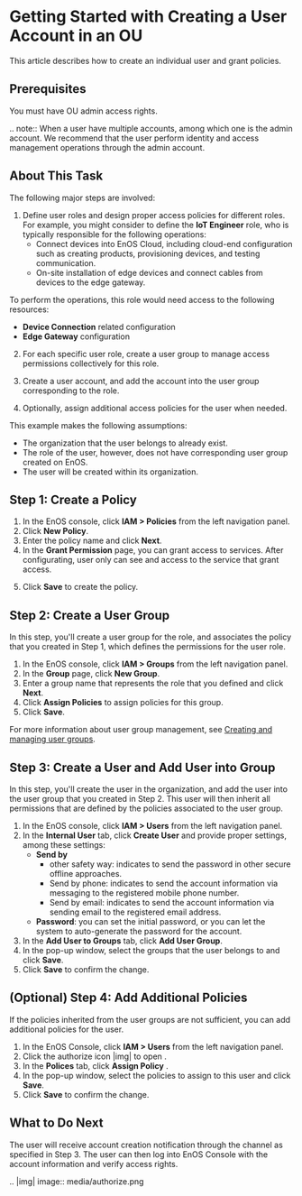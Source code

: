 # Getting Started with Creating a User Account in an OU

This article describes how to create an individual user and grant policies.

## Prerequisites

You must have OU admin access rights.

.. note:: When a user have multiple accounts, among which one is the admin account. We recommend that the user perform identity and access management operations through the admin account.

## About This Task

The following major steps are involved:

1. Define user roles and design proper access policies for different roles. For example, you might consider to define the **IoT Engineer** role, who is typically responsible for the following operations:
   - Connect devices into EnOS Cloud, including cloud-end configuration such as creating products, provisioning devices, and testing communication.
   - On-site installation of edge devices and connect cables from devices to the edge gateway.

  To perform the operations, this role would need access to the following resources:
  - **Device Connection** related configuration
  - **Edge Gateway** configuration

2. For each specific user role, create a user group to manage access permissions collectively for this role.

3. Create a user account, and add the account into the user group corresponding to the role.

4. Optionally, assign additional access policies for the user when needed.

This example makes the following assumptions:
- The organization that the user belongs to already exist.
- The role of the user, however, does not have corresponding user group created on EnOS.
- The user will be created within its organization.

## Step 1: Create a Policy

1. In the EnOS console, click **IAM > Policies** from the left navigation panel.  
2. Click **New Policy**.
3. Enter the policy name and click **Next**.
4. In the **Grant Permission** page, you can grant access to services<!-- or assets-->. After configurating, user only can see and access to the service that grant access.
  <!-- Service: the services that the user is allowed to access. After configurating, user only can see and access to the service that grant access.
    - Assets: the assets that the user is allowed to access. EnOS supports granting access at 3 levels: individual asset level, asset tree level, and all assets. When assigned access to all assets, the user has access to the data of all assets.
  -->
5. Click **Save** to create the policy.

## Step 2: Create a User Group

In this step, you'll create a user group for the role, and associates the policy that you created in Step 1, which defines the permissions for the user role.

1. In the EnOS console, click **IAM > Groups** from the left navigation panel.  
2. In the **Group** page, click **New Group**.
3. Enter a group name that represents the role that you defined and click **Next**.
4. Click **Assign Policies** to assign policies for this group.
5. Click **Save**.

For more information about user group management, see [Creating and managing user groups](managing_groups).


## Step 3: Create a User and Add User into Group

In this step, you'll create the user in the organization, and add the user into the user group that you created in Step 2. This user will then inherit all permissions that are defined by the policies associated to the user group.

1. In the EnOS console, click **IAM > Users** from the left navigation panel.  
2. In the **Internal User** tab, click **Create User** and provide proper settings, among these settings:
   - **Send by**
     - other safety way: indicates to send the password in other secure offline approaches.
     - Send by phone: indicates to send the account information via messaging to the registered mobile phone number.
     - Send by email: indicates to send the account information via sending email to the registered email address.
   - **Password**: you can set the initial password, or you can let the system to auto-generate the password for the account.
3. In the **Add User to Groups** tab, click **Add User Group**.
4. In the pop-up window, select the groups that the user belongs to and click **Save**.
5. Click **Save** to confirm the change.


## (Optional) Step 4: Add Additional Policies

If the policies inherited from the user groups are not sufficient, you can add additional policies for the user.
1. In the EnOS Console, click **IAM > Users** from the left navigation panel.  
2. Click the authorize icon |img| to open .
3. In the **Polices** tab, click **Assign Policy** .
4. In the pop-up window, select the policies to assign to this user and click **Save**.
5. Click **Save** to confirm the change.

## What to Do Next
The user will receive account creation notification through the channel as specified in Step 3. The user can then log into EnOS Console with the account information and verify access rights.


.. |img| image:: media/authorize.png
